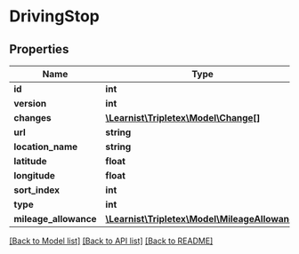 # DrivingStop

## Properties
Name | Type | Description | Notes
------------ | ------------- | ------------- | -------------
**id** | **int** |  | [optional] 
**version** | **int** |  | [optional] 
**changes** | [**\Learnist\Tripletex\Model\Change[]**](Change.md) |  | [optional] 
**url** | **string** |  | [optional] 
**location_name** | **string** |  | 
**latitude** | **float** |  | [optional] 
**longitude** | **float** |  | [optional] 
**sort_index** | **int** |  | [optional] 
**type** | **int** |  | [optional] 
**mileage_allowance** | [**\Learnist\Tripletex\Model\MileageAllowance**](MileageAllowance.md) |  | 

[[Back to Model list]](../../README.md#documentation-for-models) [[Back to API list]](../../README.md#documentation-for-api-endpoints) [[Back to README]](../../README.md)

